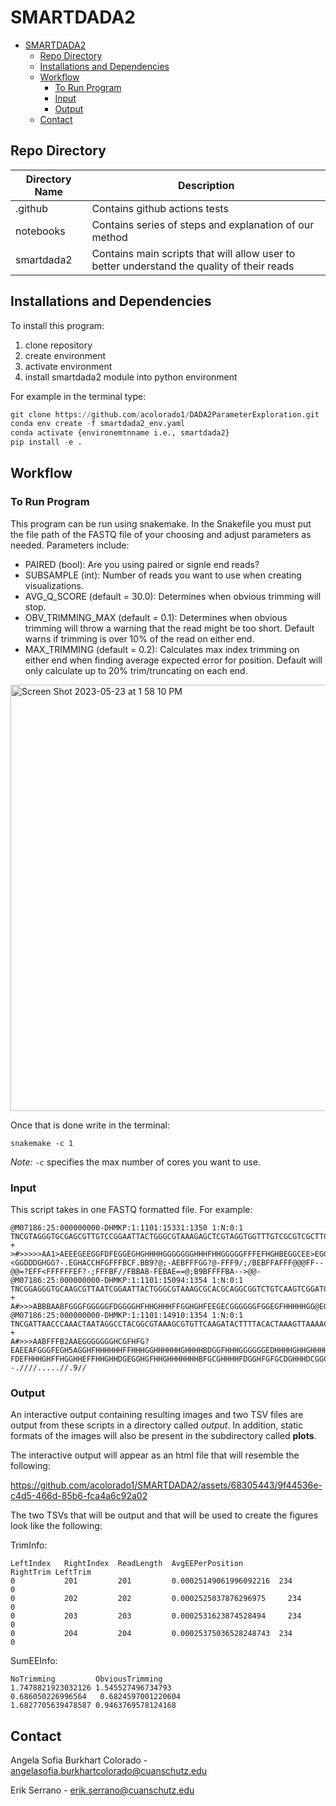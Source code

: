 # SMARTDADA2

- [SMARTDADA2](#smartdada2)
  - [Repo Directory](#repo-directory)
  - [Installations and Dependencies](#installations-and-dependencies)
  - [Workflow](#workflow)
    - [To Run Program](#to-run-program)
    - [Input](#input)
    - [Output](#output)
  - [Contact](#contact)

## Repo Directory

|Directory Name|Description|
|---------------|-----------|
|.github| Contains github actions tests|
|notebooks| Contains series of steps and explanation of our method|
|smartdada2| Contains main scripts that will allow user to better understand the quality of their reads|

## Installations and Dependencies

To install this program:

1. clone repository
2. create environment
3. activate environment
4. install smartdada2 module into python environment

For example in the terminal type:

```python
git clone https://github.com/acolorado1/DADA2ParameterExploration.git
conda env create -f smartdada2_env.yaml
conda activate {environemtnname i.e., smartdada2}
pip install -e .
```

## Workflow

### To Run Program

This program can be run using snakemake. In the Snakefile you must put the file path of the FASTQ file of your choosing and adjust parameters as needed. Parameters include:  

- PAIRED (bool): Are you using paired or signle end reads?
- SUBSAMPLE (int): Number of reads you want to use when creating visualizations. 
- AVG_Q_SCORE (default = 30.0): Determines when obvious trimming will stop.
- OBV_TRIMMING_MAX (default = 0.1): Determines when obvious trimming will throw a warning that the read might be too short. Default warns if trimming is over 10% of the read on either end.
- MAX_TRIMMING (default = 0.2): Calculates max index trimming on either end when finding average expected error for position. Default will only calculate up to 20% trim/truncating on each end.

<img width="682" alt="Screen Shot 2023-05-23 at 1 58 10 PM" src="https://github.com/acolorado1/SMARTDADA2/assets/68305443/6ca259fb-35d6-4498-9828-65984619aff8">

Once that is done write in the terminal:

```
snakemake -c 1 
```

*Note:* ```-c``` specifies the max number of cores you want to use.


### Input

This script takes in one FASTQ formatted file. For example:

```
@M07186:25:000000000-DHMKP:1:1101:15331:1350 1:N:0:1
TNCGTAGGGTGCGAGCGTTGTCCGGAATTACTGGGCGTAAAGAGCTCGTAGGTGGTTTGTCGCGTCGCTTGTGAAAGCCCGGGGCTTAACTCCGGGTCTGCAGGCGATACGGGCATAACTTGAGTGCTGTAGGGGAGACTGGAATTCCTGGTGTAGCGGTGGAATGCGCAGATATCAGGAGGAACACCGATGGCGAAGGCAGGTCTCTGGGCAGTAACTGACGCTGAGGAGCGAAAGCATGGGGAGCGAAC
+
>#>>>>>AA1>AEEEGEEGGFDFEGGEGHGHHHHGGGGGGGHHHFHHGGGGGFFFEFHGHBEGGCEE>EGGHHBBF1GGHGGGGGGHGHFHDHGGCBCGCGFH0EC/CGCGCGCGHEFCGHHGC=<GGDDDGHGG?-.EGHACCHFGFFFBCF.BB9?@;-AEBFFFGG?@-FFF9/;/BEBFFAFFF@@@FF--@@=?EFF<FFFFFFEF?-;FFFBF//FBBAB-FEBAE==@;B9BFFFFBA-->@@-
@M07186:25:000000000-DHMKP:1:1101:15094:1354 1:N:0:1
TNCGGAGGGTGCAAGCGTTAATCGGAATTACTGGGCGTAAAGCGCACGCAGGCGGTCTGTCAAGTCGGATGTGAAATCCCCGGGCTCAACCTGGGAACTGCATTCGAAACTGGCAGGCTAGAGTCTTGTAGAGGGGGGTAGAATTCCAGGTGTAGCGGTGAAATGCGTAGAGATCTGGAGGAATACCGGTGGCGAAGGCGGCCCCCTGGACAAAGACTGACGCTCAGGTGCGAAAGCGTGGGGAGCAAACA
+
A#>>>ABBBAABFGGGFGGGGGFDGGGGHFHHGHHHFFGGHGHFEEGECGGGGGGFGGEGFHHHHHGG@EGFGHFHHHHHGGGGGGHHFGHHHHGHHGHFHHHHHHHEE@GHHHHGGGHGHFGHHHHGHFHHHHGGGFFFFFFFFFFFFFFFFFFFFFFFFFFFFFFFFFFFFFFFFFFFFFFFFFFFFFFFFFFACDFAFFDAFFFFFFFFFFFFFFFFFFDDDDFFFFBFDDCFFFFFFFFFFFFFFFF
@M07186:25:000000000-DHMKP:1:1101:14910:1354 1:N:0:1
TNCGATTAACCCAAACTAATAGGCCTACGGCGTAAAGCGTGTTCAAGATACTTTTACACTAAAGTTAAAACTTAACTAAGCCGTAAAAAGCTACAGTTATCATAAAATAAACCACGAAAGTGACTTTATAATAATCTGACTACACGATAGCTAAGACCCAAACTGGGATTAGAAACCCCTGTAGTCCGGCTGGCTGACTATCTCGTATGCCGTCTTCTGCTTGAAAAAAAAAAAATAGACGTGCTAGGTAT
+
A#>>>AABFFFB2AAEGGGGGGGHCGFHFG?EAEEAFGGGFEGH5AGGHFHHHHHHFFHHHGGHHHHHHGHHHHBDGGFHHHGGGGGGEDHHHHGHHGHHHHHFGEFGGFFFFFEFGGEF?FDEFHHHGHFFHGGHHEFFHHGHHDGEGGHGFHHGHHHHHHHBFGCGHHHHFDGGHFGFGCDGHHHDCGGCCABEGGHHH0CGHGGG/FGGG@FFGGGGFEFFB0CFBB<-;--.////.....//.9//
```

### Output

An interactive output containing resulting images and two TSV files are output from these scripts in a directory called *output*. In addition, static formats of the images will also be present in the subdirectory called **plots**. 

The interactive output will appear as an html file that will resemble the following: 

https://github.com/acolorado1/SMARTDADA2/assets/68305443/9f44536e-c4d5-466d-85b6-fca4a6c92a02

The two TSVs that will be output and that will be used to create the figures look like the following:

TrimInfo:

```
LeftIndex	RightIndex	ReadLength	AvgEEPerPosition	      RightTrim	LeftTrim
0	        201	        201	        0.00025149061996092216	234	      0
0	        202	        202	        0.0002525037876296975	  234	      0
0	        203	        203	        0.0002531623874528494	  234	      0
0	        204	        204	        0.00025375036528248743	234	      0
```

SumEEInfo:

```
NoTrimming         ObviousTrimming
1.7478821923032126 1.545527496734793
0.686050226996564   0.6824597001220604
1.6827705639478587 0.9463769578124168
```

## Contact

Angela Sofia Burkhart Colorado - angelasofia.burkhartcolorado@cuanschutz.edu

Erik Serrano - erik.serrano@cuanschutz.edu
